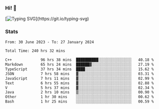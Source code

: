 ### Hi!  👋

[![Typing SVG](https://readme-typing-svg.herokuapp.com?font=Fira+Code&pause=1000&width=435&lines=Hello!+I'm+Texiwustion.)](https://git.io/typing-svg)

### Stats

<!--START_SECTION:waka-->

```txt
From: 30 June 2023 - To: 27 January 2024

Total Time: 240 hrs 32 mins

C++             96 hrs 38 mins  ██████████░░░░░░░░░░░░░░░   40.18 %
Markdown        65 hrs 24 mins  ██████▓░░░░░░░░░░░░░░░░░░   27.19 %
TypeScript      37 hrs 34 mins  ████░░░░░░░░░░░░░░░░░░░░░   15.62 %
JSON            7 hrs 58 mins   ▓░░░░░░░░░░░░░░░░░░░░░░░░   03.31 %
JavaScript      7 hrs 11 mins   ▓░░░░░░░░░░░░░░░░░░░░░░░░   02.99 %
Text            6 hrs 55 mins   ▓░░░░░░░░░░░░░░░░░░░░░░░░   02.88 %
V               5 hrs 37 mins   ▓░░░░░░░░░░░░░░░░░░░░░░░░   02.34 %
Java            2 hrs 10 mins   ▒░░░░░░░░░░░░░░░░░░░░░░░░   00.90 %
Other           1 hr 30 mins    ░░░░░░░░░░░░░░░░░░░░░░░░░   00.62 %
Bash            1 hr 25 mins    ░░░░░░░░░░░░░░░░░░░░░░░░░   00.59 %
```

<!--END_SECTION:waka-->
